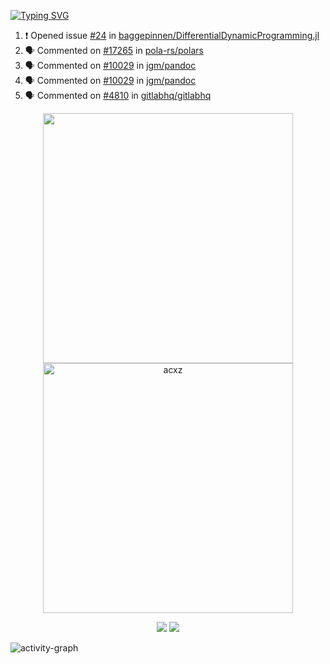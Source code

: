 [![Typing SVG](https://readme-typing-svg.herokuapp.com?size=16&color=AFFFA3&multiline=true&height=75&lines=contributing+to+robotics%2Fae%2Fml%2Fgpu;packaging+it+for+archlinux;ricer)](https://git.io/typing-svg)

<!--START_SECTION:activity-->
1. ❗ Opened issue [#24](https://github.com/baggepinnen/DifferentialDynamicProgramming.jl/issues/24) in [baggepinnen/DifferentialDynamicProgramming.jl](https://github.com/baggepinnen/DifferentialDynamicProgramming.jl)
2. 🗣 Commented on [#17265](https://github.com/pola-rs/polars/issues/17265#issuecomment-2336454615) in [pola-rs/polars](https://github.com/pola-rs/polars)
3. 🗣 Commented on [#10029](https://github.com/jgm/pandoc/pull/10029#issuecomment-2336077131) in [jgm/pandoc](https://github.com/jgm/pandoc)
4. 🗣 Commented on [#10029](https://github.com/jgm/pandoc/pull/10029#issuecomment-2330506224) in [jgm/pandoc](https://github.com/jgm/pandoc)
5. 🗣 Commented on [#4810](https://github.com/gitlabhq/gitlabhq/pull/4810#issuecomment-2315325513) in [gitlabhq/gitlabhq](https://github.com/gitlabhq/gitlabhq)
<!--END_SECTION:activity-->

<p align="center">
  <img width="400em" src=https://github-readme-stats.vercel.app/api?username=acxz&include_all_commits=true&show_icons=true />
  <img width="400em" src="https://github-readme-streak-stats.herokuapp.com/?user=acxz&" alt="acxz" />
</p>

<p align="center">
  <img src=https://github-readme-stats.vercel.app/api/top-langs/?username=acxz&layout=compact />
  <img src=https://github-profile-trophy.vercel.app/?username=acxz&row=2&column=4 />
</p>

![activity-graph](https://github-readme-activity-graph.vercel.app/graph?username=acxz&bg_color=053c4a&color=ffffff&line=76c533&point=8f2fe1&area=true&hide_border=true&hide_title=true)
